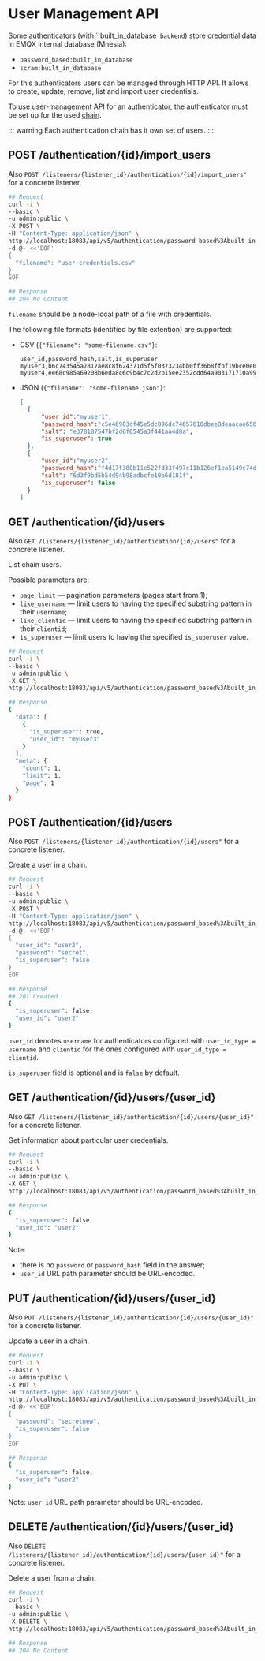 # User Management API

Some [authenticators](./authn.md#authentication-sources) (with ``built_in_database` backend`) store credential data in EMQX internal database (Mnesia):

* `password_based:built_in_database`
* `scram:built_in_database`

For this authenticators users can be managed through HTTP API.
It allows to create, update, remove, list and import user credentials.

To use user-management API for an authenticator, the authenticator must be set up for the used
[chain](./authn.md#authentication-chains).

::: warning
Each authentication chain has it own set of users.
:::

## POST /authentication/{id}/import_users

Also `POST /listeners/{listener_id}/authentication/{id}/import_users"` for a concrete listener.

```bash
## Request
curl -i \
--basic \
-u admin:public \
-X POST \
-H "Content-Type: application/json" \
http://localhost:18083/api/v5/authentication/password_based%3Abuilt_in_database/import_users \
-d @- <<'EOF'
{
  "filename": "user-credentials.csv"
}
EOF

## Response
## 204 No Content
```

`filename` should be a node-local path of a file with credentials.

The following file formats (identified by file extention) are supported:
* CSV (`{"filename": "some-filename.csv"}`:
  ```csv
  user_id,password_hash,salt,is_superuser
  myuser3,b6c743545a7817ae8c8f624371d5f5f0373234bb0ff36b8ffbf19bce0e06ab75,de1024f462fb83910fd13151bd4bd235,true
  myuser4,ee68c985a69208b6eda8c6c9b4c7c2d2b15ee2352cdd64a903171710a99182e8,ad773b5be9dd0613fe6c2f4d8c403139,false
  ```
* JSON (`{"filename": "some-filename.json"}`:
  ```json
  [
    {
        "user_id":"myuser1",
        "password_hash":"c5e46903df45e5dc096dc74657610dbee8deaacae656df88a1788f1847390242",
        "salt": "e378187547bf2d6f0545a3f441aa4d8a",
        "is_superuser": true
    },
    {
        "user_id":"myuser2",
        "password_hash":"f4d17f300b11e522fd33f497c11b126ef1ea5149c74d2220f9a16dc876d4567b",
        "salt": "6d3f9bd5b54d94b98adbcfe10b6d181f",
        "is_superuser": false
    }
  ]
  ```

## GET /authentication/{id}/users

Also `GET /listeners/{listener_id}/authentication/{id}/users"` for a concrete listener.

List chain users.

Possible parameters are:
* `page`, `limit` — pagination parameters (pages start from 1);
* `like_username` — limit users to having the specified substring pattern in their `username`;
* `like_clientid` — limit users to having the specified substring pattern in their `clientid`;
* `is_superuser` — limit users to having the specified `is_superuser` value.

```bash
## Request
curl -i \
--basic \
-u admin:public \
-X GET \
http://localhost:18083/api/v5/authentication/password_based%3Abuilt_in_database/users?page=1&limit=1&like_username=myuser3&is_superuser=true

## Response
{
  "data": [
    {
      "is_superuser": true,
      "user_id": "myuser3"
    }
  ],
  "meta": {
    "count": 1,
    "limit": 1,
    "page": 1
  }
}
```

## POST /authentication/{id}/users

Also `POST /listeners/{listener_id}/authentication/{id}/users"` for a concrete listener.

Create a user in a chain.

```bash
## Request
curl -i \
--basic \
-u admin:public \
-X POST \
-H "Content-Type: application/json" \
http://localhost:18083/api/v5/authentication/password_based%3Abuilt_in_database/users \
-d @- <<'EOF'
{
  "user_id": "user2",
  "password": "secret",
  "is_superuser": false
}
EOF

## Response
## 201 Created
{
  "is_superuser": false,
  "user_id": "user2"
}
```

`user_id` denotes `username` for authenticators configured with `user_id_type = username` and `clientid` for
the ones configured with `user_id_type = clientid`.

`is_superuser` field is optional and is `false` by default.

## GET /authentication/{id}/users/{user_id}

Also `GET /listeners/{listener_id}/authentication/{id}/users/{user_id}"` for a concrete listener.

Get information about particular user credentials.

```bash
## Request
curl -i \
--basic \
-u admin:public \
-X GET \
http://localhost:18083/api/v5/authentication/password_based%3Abuilt_in_database/users/user2 \

## Response
{
  "is_superuser": false,
  "user_id": "user2"
}
```

Note:
* there is no `password` or `password_hash` field in the answer;
* `user_id` URL path parameter should be URL-encoded.

## PUT /authentication/{id}/users/{user_id}

Also `PUT /listeners/{listener_id}/authentication/{id}/users/{user_id}"` for a concrete listener.

Update a user in a chain.

```bash
## Request
curl -i \
--basic \
-u admin:public \
-X PUT \
-H "Content-Type: application/json" \
http://localhost:18083/api/v5/authentication/password_based%3Abuilt_in_database/users/user2 \
-d @- <<'EOF'
{
  "password": "secretnew",
  "is_superuser": false
}
EOF

## Response
{
  "is_superuser": false,
  "user_id": "user2"
}
```

Note: `user_id` URL path parameter should be URL-encoded.

## DELETE /authentication/{id}/users/{user_id}

Also `DELETE /listeners/{listener_id}/authentication/{id}/users/{user_id}"` for a concrete listener.

Delete a user from a chain.

```bash
## Request
curl -i \
--basic \
-u admin:public \
-X DELETE \
http://localhost:18083/api/v5/authentication/password_based%3Abuilt_in_database/users/user2

## Response
## 204 No Content
```


